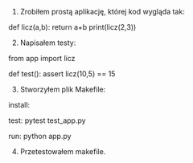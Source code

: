1. Zrobiłem prostą aplikację, której kod wygląda tak:

def licz(a,b):
    return a+b
print(licz(2,3))

2. Napisałem testy:

from app import licz

def test():
    assert licz(10,5) == 15

3. Stworzyłem plik Makefile:

install:

test:
    pytest test_app.py

run:
    python app.py

4. Przetestowałem makefile.